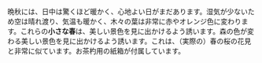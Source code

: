 <p>晩秋には、日中は驚くほど暖かく、心地よい日がまだあります。湿気が少ないため空は晴れ渡り、気温も暖かく、木々の葉は非常に赤やオレンジ色に変わります。これらの<strong>小さな春</strong>は、美しい景色を見に出かけるよう誘います。森の色が変わる美しい景色を見に出かけるよう誘います。これは、（実際の）春の桜の花見と非常に似ています。お茶杓用の紙箱が付属しています。</p>

